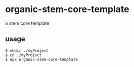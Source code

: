 # organic-stem-core-template

a stem core template

## usage

```
$ mkdir ./myProject
$ cd ./myProject
$ npx organic-stem-core-template
```
